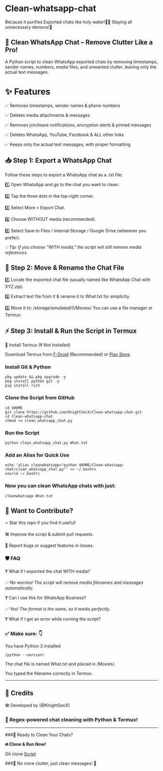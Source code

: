 # Clean-whatsapp-chat
Because it purifies Exported chats like holy water!🫧💦 Slaying all unnecessary demons!👻

## 🚀 **Clean WhatsApp Chat – Remove Clutter Like a Pro!**

A Python script to clean WhatsApp exported chats by removing timestamps, sender names, numbers, media files, and unwanted clutter, leaving only the actual text messages.

# ✨ Features

✅ Removes timestamps, sender names & phone numbers

✅ Deletes media attachments & <Media omitted> messages

✅ Removes join/leave notifications, encryption alerts & pinned messages

✅ Deletes WhatsApp, YouTube, Facebook & ALL other links

✅ Keeps only the actual text messages, with proper formatting

## 📥 Step 1: Export a WhatsApp Chat
Follow these steps to export a WhatsApp chat as a .txt file:

1️⃣ Open WhatsApp and go to the chat you want to clean.

2️⃣ Tap the three dots in the top-right corner.

3️⃣ Select More > Export Chat.

4️⃣ Choose WITHOUT media (recommended).

5️⃣ Select Save to Files / Internal Storage / Google Drive (wherever you prefer).

_💡 Tip: If you choose "WITH media," the script will still remove media references._

## 📂 Step 2: Move & Rename the Chat File

1️⃣ Locate the exported chat file (usually named like WhatsApp Chat with XYZ.zip).

2️⃣ Extract text file from it & rename it to What.txt for simplicity.

3️⃣ Move it to: /storage/emulated/0/Movies/
You can use a file manager or Termux:

## ⚡ Step 3: Install & Run the Script in Termux

📌 Install Termux (If Not Installed)

Download Termux from [F-Droid](https://f-droid.org/en/packages/com.termux/)  (Recommended) or [Play Store](https://play.google.com/store/apps/details?id=com.termux).


### Install Git & Python


```
pkg update && pkg upgrade -y
pkg install python git -y
pip install rich
```

### Clone the Script from GitHub

```
cd $HOME
git clone https://github.com/KnightSecX/Clean-whatsapp-chat.git
cd Clean-whatsapp-chat
chmod +x clean_whatsapp_chat.py
```

### Run the Script

```
python clean_whatsapp_chat.py What.txt
```

### Add an Alias for Quick Use

```
echo 'alias cleanwhatsapp="python $HOME/Clean-whatsapp-chat/clean_whatsapp_chat.py"' >> ~/.bashrc
source ~/.bashrc
```

### Now you can clean WhatsApp chats with just:

```
cleanwhatsapp What.txt
```

## 📢 Want to Contribute?

⭐ Star this repo if you find it useful!

🛠 Improve the script & submit pull requests.

📢 Report bugs or suggest features in Issues.

### 🛡 FAQ

❓ What if I exported the chat WITH media?

_✅ No worries! The script will remove media filenames and messages automatically._

❓ Can I use this for WhatsApp Business?

_✅ Yes! The format is the same, so it works perfectly._

❓ What if I get an error while running the script?

### ✅ Make sure: 👇 

You have Python 3 installed 
```
(python --version)
```

The chat file is named What.txt and placed in /Movies/.

You typed the filename correctly in Termux.

---

## 📌 **Credits**

🛠 Developed by (@KnightSecX)

### 📜 Regex-powered chat cleaning with Python & Termux!
---
###🚀 Ready to Clean Your Chats?

**🔥 Clone & Run Now!**

Git clone [Script](https://github.com/KnightSecX/Clean-whatsapp-chat.git)

###🚀 No more clutter, just clean messages! 🎯
